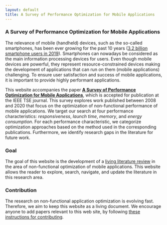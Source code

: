```yaml
---
layout: default
title: A Survey of Performance Optimization for Mobile Applications
---
```


### A Survey of Performance Optimization for Mobile Applications

The relevance of mobile (handheld) devices, such as the so-called smartphones,
has been ever growing for the past 10 years
([3.2 billion smartphone users in 2019](https://www.statista.com/statistics/330695/number-of-smartphone-users-worldwide/)).
Smartphones can nowadays be considered as the main information processing devices for users.
Even though mobile devices are powerful,
they represent resource-constrained devices making the development of applications
that can run on them (mobile applications) challenging.
To ensure user satisfaction and success of mobile applications,
it is important to provide highly performant applications.

This website accompanies the paper [**A Survey of Performance Optimization for Mobile Applications**](https://solar.cs.ucl.ac.uk/os/appoptimization.html), which is accepted for publication at the IEEE TSE journal. This survey explores work published between 2008 and 2020 that focus on the optimization of non-functional performance of mobile applications. We target our search at four performance characteristics: _responsiveness_, _launch time_, _memory_, and _energy consumption_. For each performance characteristic, we categorize optimization approaches based on the method used in the corresponding publications. Furthermore, we identify research gaps in the literature for future work.

### Goal

The goal of this website is the development of a [living literature review](https://en.wikipedia.org/wiki/Living_review)
in the area of non-functional optimization of mobile applications.
This website allows the reader to explore, search, navigate, and update the literature
in this research area.

### Contribution

The research on non-functional application optimization is evolving fast.
Therefore, we aim to keep this website as a living document.
We encourage anyone to add papers relevant to this web site,
by following [these instructions for contributing](https://solar.cs.ucl.ac.uk/appoptimization.github.io/contribution.html).
